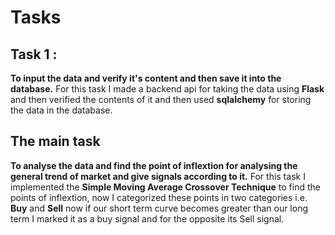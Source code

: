 # Tasks

<h2>Task 1 : </h2>  <b>To input the data and verify it's content and then save it into the database.</b> For this task I made a backend api for taking the data using <b>Flask</b> and then verified the contents of it and then used <b>sqlalchemy</b> for storing the data in the database.

<h2>The main task</h2> <b>To analyse the data and find the point of inflextion for analysing the general trend of market and give signals according to it.</b> For this task I implemented the <b>Simple Moving Average Crossover Technique</b> to find the points of inflextion, now I categorized these points in two categories i.e. <b>Buy</b> and <b>Sell</b> now if our short term curve becomes greater than our long term I marked it as a buy signal and for the opposite its Sell signal. 
